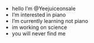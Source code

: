 - hello I’m @Yeejuiceonsale
- I’m interested in piano
- I’m currently learning not piano
- im working on science
- you will never find me

<!---
Yeejuiceonsale/Yeejuiceonsale is a ✨ special ✨ repository because its `README.md` (this file) appears on your GitHub profile.
You can click the Preview link to take a look at your changes.
--->
